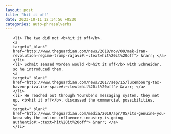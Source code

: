 ```yaml
---
layout: post
title: "hit it off"
date: 2023-10-11 12:34:56 +0530
categories: auto-phrasalverbs
---
```

<ol>

    <li> The two did not <b>hit it off</b>.
    <a 
    target="_blank" 
    href="http://www.theguardian.com/news/2018/nov/09/mek-iran-revolution-regime-trump-rajavi#:~:text=hit%20it%20off"> &rarr; </a>
    </li>
    <li> Schmit sensed Worden would <b>hit it off</b> with Schneider, so he introduced them.
    <a 
    target="_blank" 
    href="http://www.theguardian.com/news/2017/sep/15/luxembourg-tax-haven-privatise-space#:~:text=hit%20it%20off"> &rarr; </a>
    </li>
    <li> He reached out through YouTube’s messaging system, they met up, <b>hit it off</b>, discussed the commercial possibilities.
    <a 
    target="_blank" 
    href="http://www.theguardian.com/media/2019/apr/05/its-genuine-you-know-why-the-online-influencer-industry-is-going-authentic#:~:text=hit%20it%20off"> &rarr; </a>
    </li>
